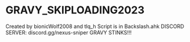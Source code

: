 # GRAVY_SKIPLOADING2023
Created by bionicWolf2008 and tlq_h
Script is in Backslash.ahk
DISCORD SERVER: discord.gg/nexus-sniper
GRAVY STINKS!!!
